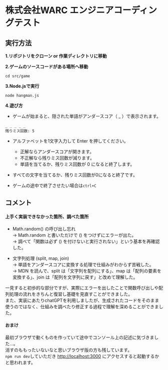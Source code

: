 # 株式会社WARC エンジニアコーディングテスト

## 実行方法
**1.リポジトリをクローン or 作業ディレクトリに移動**

**2.ゲームのソースコードがある場所へ移動**
```
cd src/game
```

**3.Node.jsで実行**
```
node hangman.js
```

**4.遊び方**

- ゲームが始まると、隠された単語がアンダースコア（ _ ）で表示されます。
```
_ _ _ _ _
残りミス回数: 5
```
- アルファベットを1文字入力して Enter を押してください。

  - 正解ならアンダースコアが開きます。
  - 不正解なら残りミス回数が減ります。
  - 単語を当てるか、残りミス回数が 0 になると終了します。

- すべての文字を当てるか、残りミス回数が0になると終了です。
- ゲームの途中で終了させたい場合は```ctrl+C```

## コメント
#### 上手く実装できなかった箇所、調べた箇所  
- Math.random() の呼び出し忘れ  
  → Math.random と書いただけで () をつけずにエラーが出た。  
  → 調べて「関数は必ず () を付けないと実行されない」という基本を再確認した。

- 文字列処理 (split, map, join)  
  → 単語をアンダースコアに変換する処理で仕組みがわからず苦戦した。  
  → MDN を読んで、split は「文字列を配列にする」、map は「配列の要素を変換する」、join は「配列を文字列に戻す」と改めて理解した。

一見すると初歩的な部分ですが、実際にエラーを出したことで関数呼び出しや配列処理の流れをきちんと復習し基礎を見直すことができました。  
また、実装にあたりchatGPTを利用しましたが、生成されたコードをそのまま使うのではなく、仕組みを調べたり修正する過程で理解を深めることができました。

#### おまけ
最初ブラウザで動くものを作っていて途中でコンソール上の記述に気づきました…。  
消すのももったいないなと思いブラウザ版の方も残しています。  
```npm run dev```していただき [http://localhost:3000](http://localhost:3000) にアクセスすると起動するかと思われます。



